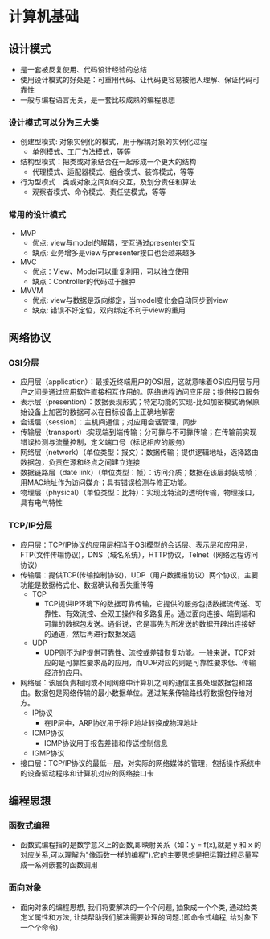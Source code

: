 # 计算机基础

## 设计模式

- 是一套被反复使用、代码设计经验的总结
- 使用设计模式的好处是：可重用代码、让代码更容易被他人理解、保证代码可靠性
- 一般与编程语言无关，是一套比较成熟的编程思想

### 设计模式可以分为三大类

- 创建型模式: 对象实例化的模式，用于解耦对象的实例化过程
  - 单例模式、工厂方法模式，等等
- 结构型模式：把类或对象结合在一起形成一个更大的结构
  - 代理模式、适配器模式、组合模式、装饰模式，等等
- 行为型模式：类或对象之间如何交互，及划分责任和算法
  - 观察者模式、命令模式、责任链模式，等等

### 常用的设计模式

- MVP
  - 优点: view与model的解耦，交互通过presenter交互
  - 缺点: 业务增多是view与presenter接口也会越来越多
- MVC
  - 优点：View、Model可以重复利用，可以独立使用
  - 缺点：Controller的代码过于臃肿
- MVVM
  - 优点: view与数据是双向绑定，当model变化会自动同步到view
  - 缺点: 错误不好定位，双向绑定不利于view的重用

## 网络协议

### OSI分层

- 应用层（application）：最接近终端用户的OSI层，这就意味着OSI应用层与用户之间是通过应用软件直接相互作用的。网络进程访问应用层；提供接口服务
- 表示层（presention）：数据表现形式；特定功能的实现-比如加密模式确保原始设备上加密的数据可以在目标设备上正确地解密
- 会话层（session）：主机间通信；对应用会话管理，同步
- 传输层（transport）:实现端到端传输；分可靠与不可靠传输；在传输前实现错误检测与流量控制，定义端口号（标记相应的服务）
- 网络层（network）（单位类型：报文）：数据传输；提供逻辑地址，选择路由数据包，负责在源和终点之间建立连接
- 数据链路层（date link）（单位类型：帧）：访问介质；数据在该层封装成帧；用MAC地址作为访问媒介；具有错误检测与修正功能。
- 物理层（physical）（单位类型：比特）：实现比特流的透明传输，物理接口，具有电气特性

### TCP/IP分层

- 应用层：TCP/IP协议的应用层相当于OSI模型的会话层、表示层和应用层，FTP(文件传输协议)，DNS（域名系统），HTTP协议，Telnet（网络远程访问协议）
- 传输层：提供TCP(传输控制协议)，UDP（用户数据报协议）两个协议，主要功能是数据格式化、数据确认和丢失重传等
  - TCP
    - TCP提供IP环境下的数据可靠传输，它提供的服务包括数据流传送、可靠性、有效流控、全双工操作和多路复用。通过面向连接、端到端和可靠的数据包发送。通俗说，它是事先为所发送的数据开辟出连接好的通道，然后再进行数据发送
  - UDP
    - UDP则不为IP提供可靠性、流控或差错恢复功能。一般来说，TCP对应的是可靠性要求高的应用，而UDP对应的则是可靠性要求低、传输经济的应用。
- 网络层：该层负责相同或不同网络中计算机之间的通信主要处理数据包和路由。数据包是网络传输的最小数据单位。通过某条传输路线将数据包传给对方。
  - IP协议
    - 在IP层中，ARP协议用于将IP地址转换成物理地址
  - ICMP协议
    - ICMP协议用于报告差错和传送控制信息
  - IGMP协议
- 接口层：TCP/IP协议的最低一层，对实际的网络媒体的管理，包括操作系统中的设备驱动程序和计算机对应的网络接口卡

## 编程思想

### 函数式编程

- 函数式编程指的是数学意义上的函数,即映射关系（如：y = f(x),就是 y 和 x 的对应关系,可以理解为"像函数一样的编程").它的主要思想是把运算过程尽量写成一系列嵌套的函数调用

### 面向对象

- 面向对象的编程思想, 我们将要解决的一个个问题, 抽象成一个个类, 通过给类定义属性和方法, 让类帮助我们解决需要处理的问题.(即命令式编程, 给对象下一个个命令).